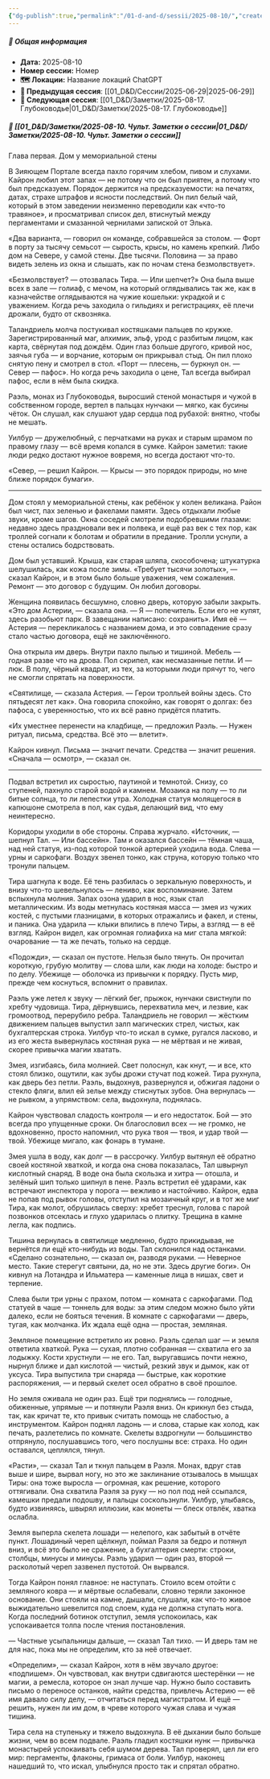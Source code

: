 ```yaml
---
{"dg-publish":true,"permalink":"/01-d-and-d/sessii/2025-08-10/","created":"2025-08-10T17:54:24.235+03:00","updated":"2025-08-10T22:18:50.592+03:00"}
---
```



##### 📅 Общая информация

- **Дата:** 2025-08-10
- **Номер cессии:** Номер
- **🗺️ Локации:** Название локаций ChatGPT
- **🔗 Предыдущая сессия**: [[01_D&D/Сессии/2025-06-29\|2025-06-29]]
- **🔗 Следующая сессия**: [[01_D&D/Заметки/2025-08-17. Глубоководье\|01_D&D/Заметки/2025-08-17. Глубоководье]]

##### 📝 **[[01_D&D/Заметки/2025-08-10. Чульт. Заметки о сессии\|01_D&D/Заметки/2025-08-10. Чульт. Заметки о сессии]]**


Глава первая. Дом у мемориальной стены

В Зияющем Портале всегда пахло горячим хлебом, пивом и слухами. Кайрон любил этот запах — не потому что он был приятен, а потому что был предсказуем. Порядок держится на предсказуемости: на печатях, датах, страхе штрафов и ясности последствий. Он пил белый чай, который в этом заведении неизменно переводили как «что-то травяное», и просматривал список дел, втиснутый между пергаментами и смазанной чернилами запиской от Элька.

«Два варианта, — говорил он команде, собравшейся за столом. — Форт в порту за тысячу семьсот — сырость, крысы, но камень крепкий. Либо дом на Севере, у самой стены. Две тысячи. Половина — за право видеть зелень из окна и слышать, как по ночам стена безмолвствует».

«Безмолвствует? — отозвалась Тира. — Или шепчет?» Она была выше всех в зале — голиаф, с мечом, на который оглядывались так же, как в казначействе оглядываются на чужие кошельки: украдкой и с уважением. Когда речь заходила о гильдиях и регистрациях, её плечи дрожали, будто от сквозняка.

Таландриель молча постукивал костяшками пальцев по кружке. Зарегистрированный маг, алхимик, эльф, урод с разбитым лицом, как карта, свёрнутая под дождём. Один глаз больше другого, кривой нос, заячья губа — и ворчание, которым он прикрывал стыд. Он пил плохо снятую пену и смотрел в стол. «Порт — плесень, — буркнул он. — Север — пафос». Но когда речь заходила о цене, Тал всегда выбирал пафос, если в нём была скидка.

Раэль, монах из Глубоководья, выросший стеной монастыря и чужой в собственном городе, вертел в пальцах нунчаки — мягко, как бусины чёток. Он слушал, как слушают удар сердца под рубахой: внятно, чтобы не мешать.

Уилбур — дружелюбный, с перчатками на руках и старым шрамом по правому глазу — всё время копался в сумке. Кайрон заметил: такие люди редко достают нужное вовремя, но всегда достают что-то.

«Север, — решил Кайрон. — Крысы — это порядок природы, но мне ближе порядок бумаги».

---

Дом стоял у мемориальной стены, как ребёнок у колен великана. Район был чист, пах зеленью и факелами памяти. Здесь отдыхали любые звуки, кроме шагов. Окна соседей смотрели подобревшими глазами: недавно здесь праздновали век и полвека, и ещё раз век с тех пор, как троллей согнали к болотам и обратили в предание. Тролли уснули, а стены остались бодрствовать.

Дом был уставший. Крыша, как старая шляпа, скособочена; штукатурка шелушилась, как кожа после зимы. «Требует тысячи золотых», — сказал Кайрон, и в этом было больше уважения, чем сожаления. Ремонт — это договор с будущим. Он любил договоры.

Женщина появилась бесшумно, словно дверь, которую забыли закрыть. «Это дом Астерии, — сказала она. — Я — попечитель. Если его не купят, здесь разобьют парк. В завещании написано: сохранить». Имя её — Астерия — перекликалось с названием дома, и это совпадение сразу стало частью договора, ещё не заключённого.

Она открыла им дверь. Внутри пахло пылью и тишиной. Мебель — годная разве что на дрова. Пол скрипел, как несмазанные петли. И — люк. В полу, чёрный квадрат, из тех, за которыми люди прячут то, чего не смогли спрятать на поверхности.

«Святилище, — сказала Астерия. — Герои тролльей войны здесь. Сто пятьдесят лет как». Она говорила спокойно, как говорят о долгах: без пафоса, с уверенностью, что их всё равно придётся платить.

«Их уместнее перенести на кладбище, — предложил Раэль. — Нужен ритуал, письма, средства. Всё это — влетит».

Кайрон кивнул. Письма — значит печати. Средства — значит решения. «Сначала — осмотр», — сказал он.

---

Подвал встретил их сыростью, паутиной и темнотой. Снизу, со ступеней, пахнуло старой водой и камнем. Мозаика на полу — то ли битые солнца, то ли лепестки утра. Холодная статуя молящегося в капюшоне смотрела в пол, как судья, делающий вид, что ему неинтересно.

Коридоры уходили в обе стороны. Справа журчало. «Источник, — шепнул Тал. — Или бассейн». Там и оказался бассейн — тёмная чаша, над ней статуя, из-под которой тонкой артерией уходила вода. Слева — урны и саркофаги. Воздух звенел тонко, как струна, которую только что тронули пальцем.

Тира шагнула к воде. Её тень разбилась о зеркальную поверхность, и внизу что-то шевельнулось — лениво, как воспоминание. Затем вспыхнула молния. Запах озона ударил в нос, язык стал металлическим. Из воды метнулась костяная масса — змея из чужих костей, с пустыми глазницами, в которых отражались и факел, и стены, и паника. Она ударила — клыки впились в плечо Тиры, а взгляд — в её взгляд. Кайрон видел, как огромная голиафиха на миг стала мягкой: очарование — та же печать, только на сердце.

«Подожди», — сказал он пустоте. Нельзя было тянуть. Он прочитал короткую, грубую молитву — слова шли, как люди на холоде: быстро и по делу. Убежище — оболочка из привычки к порядку. Пусть мир, прежде чем коснуться, вспомнит о правилах.

Раэль уже летел к звуку — лёгкий бег, прыжок, нунчаки свистнули по хребту чудовища. Тира, дёрнувшись, перехватила меч, и лезвие, как громоотвод, перерубило ребра. Таландриель не говорил — жёстким движением пальцев выпустил залп магических стрел, чистых, как бухгалтерская строка. Уилбур что-то искал в сумке, ругался ласково, и из его жеста вывернулась костяная рука — не мёртвая и не живая, скорее привычка магии хватать.

Змея, изгибаясь, била молнией. Свет полоснул, как кнут, — и все, кто стоял близко, ощутили, как зубы дрожи стучат под кожей. Тира рухнула, как дверь без петли. Раэль, выдохнув, развернулся и, обжигая ладони о стекло фляги, влил ей зелье между стиснутых зубов. Она вернулась — не рывком, а упрямством: села, выдохнула, поднялась.

Кайрон чувствовал сладость контроля — и его недостаток. Бой — это всегда про упущенные сроки. Он благословил всех — не громко, не вдохновенно, просто напомнил, что рука твоя — твоя, и удар твой — твой. Убежище мигало, как фонарь в тумане.

Змея ушла в воду, как долг — в рассрочку. Уилбур вытянул её обратно своей костяной хваткой, и когда она снова показалась, Тал швырнул кислотный снаряд. В воде она была скользка и хитра — отошла, и зелёный шип только шипнул в пене. Раэль встретил её ударами, как встречают инспектора у порога — вежливо и настойчиво. Кайрон, едва не попав под рывок головы, отступил на мозаичный круг, и в тот же миг Тира, как молот, обрушилась сверху: хребет треснул, голова с парой позвонков отсеклась и глухо ударилась о плитку. Трещина в камне легла, как подпись.

Тишина вернулась в святилище медленно, будто прикидывая, не вернётся ли ещё кто-нибудь из воды. Тал склонился над останками. «Сделано сознательно, — сказал он, разводя руками. — Неверное место. Такие стерегут святыни, да, но не эти. Здесь другие боги». Он кивнул на Лотандра и Ильматера — каменные лица в нишах, свет и терпение.

Слева были три урны с прахом, потом — комната с саркофагами. Под статуей в чаше — тоннель для воды: за этим следом можно было уйти далеко, если не бояться течения. В комнате с саркофагами — дверь, тугая, как молчанка. Их ждала ещё одна — простая, земляная.

Земляное помещение встретило их ровно. Раэль сделал шаг — и земля ответила хваткой. Рука — сухая, плотно собранная — схватила его за лодыжку. Кости хрустнули — не его. Тал, выругавшись почти нежно, нырнул ближе и дал кислотой — чистый, резкий звук и дымок, как от уксуса. Тира выпустила три снаряда — быстрые, как короткие распоряжения, — и первый скелет осел обратно в своё прошлое.

Но земля оживала не один раз. Ещё три поднялись — голодные, обиженные, упрямые — и потянули Раэля вниз. Он крикнул без стыда, так, как кричат те, кто привык считать помощь не слабостью, а инструментом. Кайрон поднял ладонь — и слова, старые как холод, как печать, разлетелись по комнате. Скелеты вздрогнули — большинство отпрянуло, послушавшись того, чего послушны все: страха. Но один оставался, цеплялся, тянул.

«Расти», — сказал Тал и ткнул пальцем в Раэля. Монах, вдруг став выше и шире, вырвал ногу, но это же заклинание отзывалось в мышцах Тиры: она тоже выросла — огромная, как решение, которого оттягивали. Она схватила Раэля за руку — но пол под ней ссыпался, камешки предали подошву, и пальцы соскользнули. Уилбур, улыбаясь, будто извиняясь, швырял иллюзии, как монеты — блеск отвлёк, хватка ослабла.

Земля выперла скелета лошади — нелепого, как забытый в отчёте пункт. Лошадиный череп щёлкнул, поймал Раэля за бедро и потянул вниз, и всё это было не сражение, а бухгалтерия смерти: строки, столбцы, минусы и минусы. Раэль ударил — один раз, второй — расколотый череп зазвенел пустотой. Он вырвался.

Тогда Кайрон понял главное: не наступать. Стоило всем отойти с земляного ковра — и мёртвые ослабевали, словно теряли законное основание. Они стояли на камне, дышали, слушали, как что-то живое выжидательно шевелится под слоем, куда не должна ступать нога. Когда последний ботинок отступил, земля успокоилась, как успокаивается толпа после чтения постановления.

— Частные усыпальницы дальше, — сказал Тал тихо. — И дверь там не для нас, пока мы не определим, кто за неё отвечает.

«Определим», — сказал Кайрон, хотя в нём звучало другое: «подпишем». Он чувствовал, как внутри сдвигаются шестерёнки — не магии, а ремесла, которое он знал лучше чар. Нужно было составить письмо о переносе останков, найти средства, привлечь Астерию — её имя давало силу делу, — отчитаться перед магистратом. И ещё — решить, нужен ли им дом, в чреве которого чужая слава и чужая тишина.

Тира села на ступеньку и тяжело выдохнула. В её дыхании было больше жизни, чем во всем подвале. Раэль гладил костяшки нунк — привычка монастырей успокаивать себя шумом дерева. Тал проверял, цел ли его мир: пергаменты, флаконы, гримаса от боли. Уилбур, наконец нашедший то, что искал, улыбнулся просто так и спрятал обратно.

